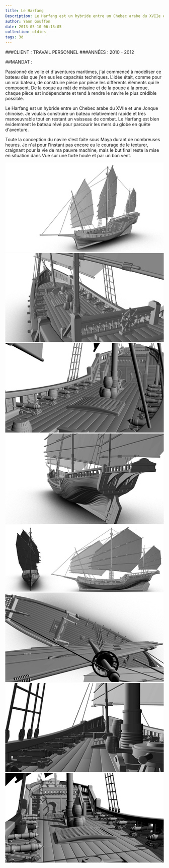 ```yaml
---
title: Le Harfang
Description: Le Harfang est un hybride entre un Chebec arabe du XVIIe et une Jonque chinoise. Je voulais construire un bateau relativement rapide et très manoeuvrable tout en restant un vaisseau de combat.
author: Yann Gouffon
date: 2013-05-10 06:13:05
collection: oldies
tags: 3d
---
```


###CLIENT : TRAVAIL PERSONNEL
###ANNÉES : 2010 - 2012

##MANDAT :

Passionné de voile et d'aventures maritimes, j'ai commencé à modéliser ce bateau dès que j'en eus les capacités techniques. L'idée était, comme pour un vrai bateau, de construire pièce par pièce les différents éléments qui le composent. De la coque au mât de misaine et de la poupe à la proue, chaque pièce est indépendante et tend à rendre le navire le plus crédible possible.

Le Harfang est un hybride entre un Chebec arabe du XVIIe et une Jonque chinoise. Je voulais construire un bateau relativement rapide et très manoeuvrable tout en restant un vaisseau de combat. Le Harfang est bien évidemment le bateau rêvé pour parcourir les mers du globe en quête d'aventure.

Toute la conception du navire s'est faite sous Maya durant de nombreuses heures. Je n'ai pour l'instant pas encore eu le courage de le texturer, craignant pour la vie de ma pauvre machine, mais le but final reste la mise en situation dans Vue sur une forte houle et par un bon vent. 

![Le Harfang](/img/images/junk01.jpg.jpg)
![Le Harfang](/img/images/junk02.jpg.jpg)
![Le Harfang](/img/images/junk03.jpg.jpg)
![Le Harfang](/img/images/junk04.jpg.jpg)
![Le Harfang](/img/images/junk05.jpg.jpg)
![Le Harfang](/img/images/junk06.jpg.jpg)
![Le Harfang](/img/images/junk07.jpg.jpg)
![Le Harfang](/img/images/junk08.jpg.jpg)
